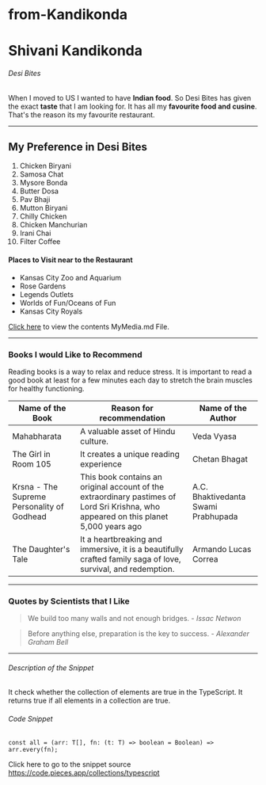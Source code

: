 # from-Kandikonda

# Shivani Kandikonda

###### Desi Bites
When I moved to US I wanted to have **Indian food**. 
So Desi Bites has given the exact **taste** that I am looking for. 
It has all my **favourite food and cusine**.
That's the reason its my favourite restaurant.

---
## My Preference in Desi Bites
1. Chicken Biryani
2. Samosa Chat
3. Mysore Bonda
4. Butter Dosa
5. Pav Bhaji
6. Mutton Biryani
7. Chilly Chicken
8. Chicken Manchurian
9. Irani Chai
10. Filter Coffee

#### Places to Visit near to the Restaurant
* Kansas City Zoo and Aquarium
* Rose Gardens
* Legends Outlets
* Worlds of Fun/Oceans of Fun
* Kansas City Royals

[Click here](MyMedia.md) to view the contents MyMedia.md File.

---
### Books I would Like to Recommend

Reading books is a way to relax and reduce stress. 
It is important to read a good book at least for a few minutes each day to stretch the brain muscles for healthy functioning.

| Name of the Book | Reason for recommendation | Name of the Author |
| --- | --- | --- |
| Mahabharata | A valuable asset of Hindu culture. | Veda Vyasa |
| The Girl in Room 105 |It creates a unique reading experience | Chetan Bhagat |
| Krsna - The Supreme Personality of Godhead | This book contains an original account of the extraordinary pastimes of Lord Sri Krishna, who appeared on this planet 5,000 years ago | A.C. Bhaktivedanta Swami Prabhupada |
| The Daughter's Tale | It a  heartbreaking and immersive, it is a beautifully crafted family saga of love, survival, and redemption. | Armando Lucas Correa |

---
### Quotes by Scientists that I Like

> We build too many walls and not enough bridges. - *_Issac Netwon_*

> Before anything else, preparation is the key to success. - *_Alexander Graham Bell_*

---

###### Description of the Snippet

It check whether the collection of elements are true in the TypeScript. It returns true if all elements in a collection are true. 

###### Code Snippet

```
const all = (arr: T[], fn: (t: T) => boolean = Boolean) => arr.every(fn);

```

Click here to go to  the snippet source <https://code.pieces.app/collections/typescript>
